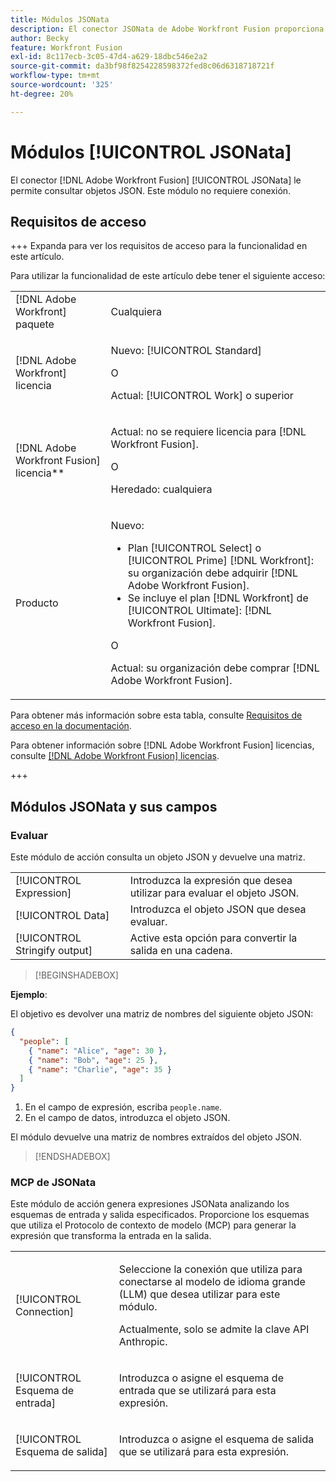 ```yaml
---
title: Módulos JSONata
description: El conector JSONata de Adobe Workfront Fusion proporciona un módulo para procesar datos en formato JSON para que Adobe Workfront Fusion pueda trabajar aún más con el contenido de datos.
author: Becky
feature: Workfront Fusion
exl-id: 8c117ecb-3c05-47d4-a629-18dbc546e2a2
source-git-commit: da3bf98f8254228598372fed8c06d6318718721f
workflow-type: tm+mt
source-wordcount: '325'
ht-degree: 20%

---
```


# Módulos [!UICONTROL JSONata]

El conector [!DNL Adobe Workfront Fusion] [!UICONTROL JSONata] le permite consultar objetos JSON. Este módulo no requiere conexión.

## Requisitos de acceso

+++ Expanda para ver los requisitos de acceso para la funcionalidad en este artículo.

Para utilizar la funcionalidad de este artículo debe tener el siguiente acceso:

<table style="table-layout:auto">
 <col> 
 <col> 
 <tbody> 
  <tr> 
   <td role="rowheader">[!DNL Adobe Workfront] paquete</td> 
   <td> <p>Cualquiera</p> </td> 
  </tr> 
  <tr data-mc-conditions=""> 
   <td role="rowheader">[!DNL Adobe Workfront] licencia</td> 
   <td> <p>Nuevo: [!UICONTROL Standard]</p><p>O</p><p>Actual: [!UICONTROL Work] o superior</p> </td> 
  </tr> 
  <tr> 
   <td role="rowheader">[!DNL Adobe Workfront Fusion] licencia**</td> 
   <td>
   <p>Actual: no se requiere licencia para [!DNL Workfront Fusion].</p>
   <p>O</p>
   <p>Heredado: cualquiera </p>
   </td> 
  </tr> 
  <tr> 
   <td role="rowheader">Producto</td> 
   <td>
   <p>Nuevo:</p> <ul><li>Plan [!UICONTROL Select] o [!UICONTROL Prime] [!DNL Workfront]: su organización debe adquirir [!DNL Adobe Workfront Fusion].</li><li>Se incluye el plan [!DNL Workfront] de [!UICONTROL Ultimate]: [!DNL Workfront Fusion].</li></ul>
   <p>O</p>
   <p>Actual: su organización debe comprar [!DNL Adobe Workfront Fusion].</p>
   </td> 
  </tr>
 </tbody> 
</table>

Para obtener más información sobre esta tabla, consulte [Requisitos de acceso en la documentación](/help/workfront-fusion/references/licenses-and-roles/access-level-requirements-in-documentation.md).

Para obtener información sobre [!DNL Adobe Workfront Fusion] licencias, consulte [[!DNL Adobe Workfront Fusion] licencias](/help/workfront-fusion/set-up-and-manage-workfront-fusion/licensing-operations-overview/license-automation-vs-integration.md).

+++

## Módulos JSONata y sus campos

### Evaluar

Este módulo de acción consulta un objeto JSON y devuelve una matriz.

<table style="table-layout:auto"> 
 <col data-mc-conditions=""> 
 <col data-mc-conditions=""> 
 <tbody> 
  <tr> 
   <td role="rowheader">[!UICONTROL Expression]</td> 
   <td>Introduzca la expresión que desea utilizar para evaluar el objeto JSON. </td> 
  </tr> 
  <tr> 
   <td role="rowheader">[!UICONTROL Data] </td> 
   <td> Introduzca el objeto JSON que desea evaluar.  </td> 
  </tr> 
  <tr> 
   <td role="rowheader">[!UICONTROL Stringify output] </td> 
   <td> Active esta opción para convertir la salida en una cadena.  </td> 
  </tr> 
  </tbody>
  </table>

>[!BEGINSHADEBOX]

**Ejemplo**:

El objetivo es devolver una matriz de nombres del siguiente objeto JSON:

```JSON
{
  "people": [
    { "name": "Alice", "age": 30 },
    { "name": "Bob", "age": 25 },
    { "name": "Charlie", "age": 35 }
  ]
}
```

1. En el campo de expresión, escriba `people.name`.
1. En el campo de datos, introduzca el objeto JSON.

El módulo devuelve una matriz de nombres extraídos del objeto JSON.

>[!ENDSHADEBOX]



### MCP de JSONata

Este módulo de acción genera expresiones JSONata analizando los esquemas de entrada y salida especificados. Proporcione los esquemas que utiliza el Protocolo de contexto de modelo (MCP) para generar la expresión que transforma la entrada en la salida.




<table style="table-layout:auto"> 
 <col> 
 <col> 
 <tbody> 
  <tr> 
   <td role="rowheader">[!UICONTROL Connection]</td> 
   <td> <p>Seleccione la conexión que utiliza para conectarse al modelo de idioma grande (LLM) que desea utilizar para este módulo.</p> <p>Actualmente, solo se admite la clave API Anthropic.</p></td> 
  </tr> 
  <tr> 
   <td role="rowheader">[!UICONTROL Esquema de entrada]</td> 
   <td> <p>Introduzca o asigne el esquema de entrada que se utilizará para esta expresión.</p> </td> 
  </tr> 
  <tr> 
   <td role="rowheader">[!UICONTROL Esquema de salida]</td> 
   <td> <p>Introduzca o asigne el esquema de salida que se utilizará para esta expresión.</p> </td> 
  </tr> 
 </tbody> 
</table>
